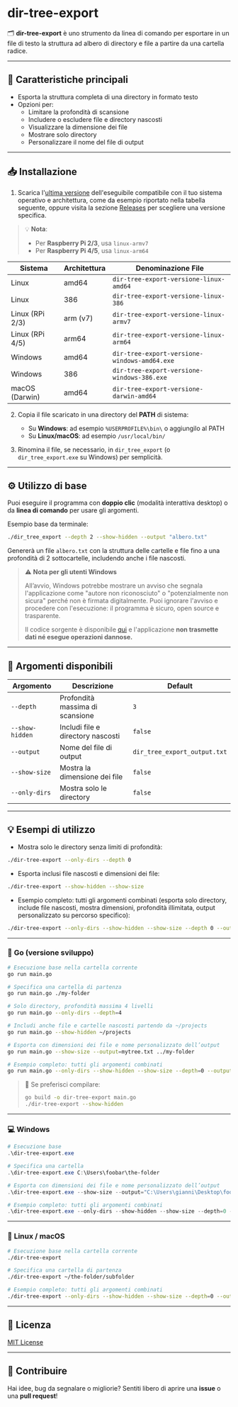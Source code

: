 # dir-tree-export

🗂️ **dir-tree-export** è uno strumento da linea di comando per esportare in un file di testo la struttura ad albero di directory e file a partire da una cartella radice.

---

## 🚀 Caratteristiche principali

- Esporta la struttura completa di una directory in formato testo
- Opzioni per:
    - Limitare la profondità di scansione
    - Includere o escludere file e directory nascosti
    - Visualizzare la dimensione dei file
    - Mostrare solo directory
    - Personalizzare il nome del file di output

---

## 📥 Installazione

1. Scarica l'[ultima versione](https://github.com/fvlgnn/dir-tree-export/releases/latest) dell'eseguibile compatibile con il tuo sistema operativo e architettura, come da esempio riportato nella tabella seguente, oppure visita la sezione [Releases](https://github.com/fvlgnn/dir-tree-export/releases) per scegliere una versione specifica.

> 💡 **Nota**:
> 
> * Per **Raspberry Pi 2/3**, usa `linux-armv7`
> * Per **Raspberry Pi 4/5**, usa `linux-arm64`


| Sistema         | Architettura | Denominazione File                           |
|-----------------|--------------|----------------------------------------------|
| Linux           | amd64        | `dir-tree-export-versione-linux-amd64`       |
| Linux           | 386          | `dir-tree-export-versione-linux-386`         |
| Linux (RPi 2/3) | arm (v7)     | `dir-tree-export-versione-linux-armv7`       |
| Linux (RPi 4/5) | arm64        | `dir-tree-export-versione-linux-arm64`       |
| Windows         | amd64        | `dir-tree-export-versione-windows-amd64.exe` |
| Windows         | 386          | `dir-tree-export-versione-windows-386.exe`   |
| macOS (Darwin)  | amd64        | `dir-tree-export-versione-darwin-amd64`      |

2. Copia il file scaricato in una directory del **PATH** di sistema:
   
   * Su **Windows**: ad esempio `%USERPROFILE%\bin\` o aggiungilo al PATH
   * Su **Linux/macOS**: ad esempio `/usr/local/bin/`
 
3. Rinomina il file, se necessario, in `dir_tree_export` (o `dir_tree_export.exe` su Windows) per semplicità.

---

## ⚙️ Utilizzo di base

Puoi eseguire il programma con **doppio clic** (modalità interattiva desktop) o da **linea di comando** per usare gli argomenti.

Esempio base da terminale:

```bash
./dir_tree_export --depth 2 --show-hidden --output "albero.txt"
```

Genererà un file `albero.txt` con la struttura delle cartelle e file fino a una profondità di 2 sottocartelle, includendo anche i file nascosti.

> ⚠️ **Nota per gli utenti Windows**
> 
> All’avvio, Windows potrebbe mostrare un avviso che segnala l'applicazione come "autore non riconosciuto" o "potenzialmente non sicura" perché non è firmata digitalmente. Puoi ignorare l'avviso e procedere con l'esecuzione: il programma è sicuro, open source e trasparente.
>
> Il codice sorgente è disponibile [qui](https://github.com/fvlgnn/dir-tree-export/blob/main/src/main.go) e l'applicazione **non trasmette dati né esegue operazioni dannose.**

---

## 📝 Argomenti disponibili

| Argomento       | Descrizione                       | Default                      |
| --------------- | --------------------------------- | ---------------------------- |
| `--depth`       | Profondità massima di scansione   | `3`                          |
| `--show-hidden` | Includi file e directory nascosti | `false`                      |
| `--output`      | Nome del file di output           | `dir_tree_export_output.txt` |
| `--show-size`   | Mostra la dimensione dei file     | `false`                      |
| `--only-dirs`   | Mostra solo le directory          | `false`                      |

---

## 💡 Esempi di utilizzo

- Mostra solo le directory senza limiti di profondità:
```bash
./dir-tree-export --only-dirs --depth 0
```

- Esporta inclusi file nascosti e dimensioni dei file:
```bash
./dir-tree-export --show-hidden --show-size
```

- Esempio completo: tutti gli argomenti combinati
(esporta solo directory, include file nascosti, mostra dimensioni, profondità illimitata, output personalizzato su percorso specifico):
```bash
./dir-tree-export --only-dirs --show-hidden --show-size --depth 0 --output=/tmp/full_tree.txt /var/www
```

---

### 🐹 **Go (versione sviluppo)**

```bash
# Esecuzione base nella cartella corrente
go run main.go

# Specifica una cartella di partenza
go run main.go ./my-folder

# Solo directory, profondità massima 4 livelli
go run main.go --only-dirs --depth=4

# Includi anche file e cartelle nascosti partendo da ~/projects
go run main.go --show-hidden ~/projects

# Esporta con dimensioni dei file e nome personalizzato dell’output
go run main.go --show-size --output=mytree.txt ../my-folder

# Esempio completo: tutti gli argomenti combinati
go run main.go --only-dirs --show-hidden --show-size --depth=0 --output=full_tree.txt ~/projects
```

> 🚀 Se preferisci compilare:
> 
> ```bash
> go build -o dir-tree-export main.go
> ./dir-tree-export --show-hidden
> ```

---

### 💻 **Windows**

```powershell
# Esecuzione base
.\dir-tree-export.exe

# Specifica una cartella
.\dir-tree-export.exe C:\Users\foobar\the-folder

# Esporta con dimensioni dei file e nome personalizzato dell’output
.\dir-tree-export.exe --show-size --output="C:\Users\gianni\Desktop\foobar.txt" C:\Users\foobar\the-folder

# Esempio completo: tutti gli argomenti combinati
.\dir-tree-export.exe --only-dirs --show-hidden --show-size --depth=0 --output="C:\Users\gianni\Desktop\full_tree.txt" C:\inetpub\wwwroot
```

---

### 🐧 **Linux / macOS**

```bash
# Esecuzione base nella cartella corrente
./dir-tree-export

# Specifica una cartella di partenza
./dir-tree-export ~/the-folder/subfolder

# Esempio completo: tutti gli argomenti combinati
./dir-tree-export --only-dirs --show-hidden --show-size --depth=0 --output=/tmp/full_tree.txt /var/www
```

---

## 📄 Licenza

[MIT License](./LICENSE)

---

## 🤝 Contribuire

Hai idee, bug da segnalare o migliorie? Sentiti libero di aprire una **issue** o una **pull request**!


